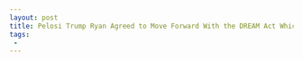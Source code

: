 ```yaml
---
layout: post
title: Pelosi Trump Ryan Agreed to Move Forward With the DREAM Act Which Includes a Path to Citizenship
tags:
 -
---
```



